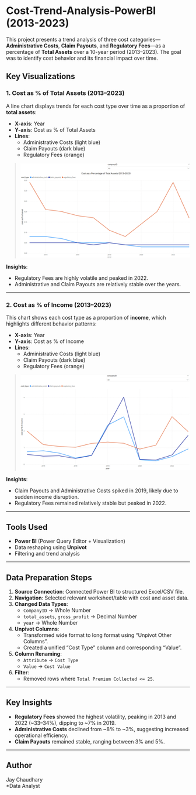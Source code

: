 # Cost-Trend-Analysis-PowerBI (2013-2023)
This project presents a trend analysis of three cost categories—**Administrative Costs**, **Claim Payouts**, and **Regulatory Fees**—as a percentage of **Total Assets** over a 10-year period (2013–2023). The goal was to identify cost behavior and its financial impact over time.

## Key Visualizations

### 1. Cost as % of Total Assets (2013–2023)

A line chart displays trends for each cost type over time as a proportion of **total assets**:

- **X-axis**: Year
- **Y-axis**: Cost as % of Total Assets
- **Lines**:
  - Administrative Costs (light blue)
  - Claim Payouts (dark blue)
  - Regulatory Fees (orange)

> ![image alt](https://github.com/Jchaudh3/Cost-Trend-Analysis-PowerBI/blob/7f008e1e1e7eea7b0fd2f11fb61f7d8a36c3bb10/visuals/cost_as%20_%25_of_asset.png)

**Insights**:
- Regulatory Fees are highly volatile and peaked in 2022.
- Administrative and Claim Payouts are relatively stable over the years.

---

### 2. Cost as % of Income (2013–2023)

This chart shows each cost type as a proportion of **income**, which highlights different behavior patterns:

- **X-axis**: Year
- **Y-axis**: Cost as % of Income
- **Lines**:
  - Administrative Costs (light blue)
  - Claim Payouts (dark blue)
  - Regulatory Fees (orange)

> ![Cost as % of Income](visuals/cost_as_%_of_income.png)

**Insights**:
- Claim Payouts and Administrative Costs spiked in 2019, likely due to sudden income disruption.
- Regulatory Fees remained relatively stable but peaked in 2022.

---

## Tools Used

- **Power BI** (Power Query Editor + Visualization)
- Data reshaping using **Unpivot**
- Filtering and trend analysis

---

## Data Preparation Steps

1. **Source Connection**: Connected Power BI to structured Excel/CSV file.
2. **Navigation**: Selected relevant worksheet/table with cost and asset data.
3. **Changed Data Types**:
   - `CompanyID` → Whole Number
   - `total_assets`, `gross_profit` → Decimal Number
   - `year` → Whole Number
4. **Unpivot Columns**:
   - Transformed wide format to long format using “Unpivot Other Columns”.
   - Created a unified “Cost Type” column and corresponding “Value”.
5. **Column Renaming**:
   - `Attribute` → `Cost Type`
   - `Value` → `Cost Value`
6. **Filter**:
   - Removed rows where `Total Premium Collected <= 25`.

---

## Key Insights

- **Regulatory Fees** showed the highest volatility, peaking in 2013 and 2022 (~33–34%), dipping to ~7% in 2019.
- **Administrative Costs** declined from ~8% to ~3%, suggesting increased operational efficiency.
- **Claim Payouts** remained stable, ranging between 3% and 5%.

---

## Author

Jay Chaudhary  
*Data Analyst
